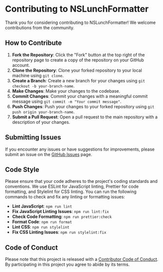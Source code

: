 # Contributing to NSLunchFormatter

Thank you for considering contributing to NSLunchFormatter! We welcome contributions from the community.

## How to Contribute

1. **Fork the Repository**: Click the "Fork" button at the top right of the repository page to create a copy of the repository on your GitHub account.
2. **Clone the Repository**: Clone your forked repository to your local machine using `git clone`.
3. **Create a Branch**: Create a new branch for your changes using `git checkout -b your-branch-name`.
4. **Make Changes**: Make your changes to the codebase.
5. **Commit Changes**: Commit your changes with a meaningful commit message using `git commit -m "Your commit message"`.
6. **Push Changes**: Push your changes to your forked repository using `git push origin your-branch-name`.
7. **Submit a Pull Request**: Open a pull request to the main repository with a description of your changes.

## Submitting Issues

If you encounter any issues or have suggestions for improvements, please submit an issue on the [GitHub Issues](https://github.com/Shereef/NSLunchFormatter/issues) page.

## Code Style

Please ensure that your code adheres to the project's coding standards and conventions. We use ESLint for JavaScript linting, Prettier for code formatting, and Stylelint for CSS linting. You can run the following commands to check and fix any linting or formatting issues:

- **Lint JavaScript**: `npm run lint`
- **Fix JavaScript Linting Issues**: `npm run lint:fix`
- **Check Code Formatting**: `npm run prettier:check`
- **Format Code**: `npm run format`
- **Lint CSS**: `npm run stylelint`
- **Fix CSS Linting Issues**: `npm run stylelint:fix`

## Code of Conduct

Please note that this project is released with a [Contributor Code of Conduct](CODE_OF_CONDUCT.md). By participating in this project you agree to abide by its terms.
